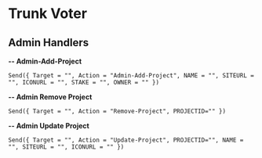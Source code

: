 # Trunk Voter

## Admin Handlers

**-- Admin-Add-Project**

```Send({ Target = "", Action = "Admin-Add-Project", NAME = "", SITEURL = "", ICONURL = "", STAKE = "", OWNER = "" })```

**-- Admin Remove Project**

```Send({ Target = "", Action = "Remove-Project", PROJECTID="" })```

**-- Admin Update Project**

```Send({ Target = "", Action = "Update-Project", PROJECTID="", NAME = "", SITEURL = "", ICONURL = "" })```
